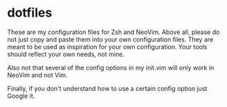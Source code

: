 # dotfiles
These are my configuration files for Zsh and NeoVim. Above all, please do not just copy and paste them into your own configuration files. They are meant to be used as inspiration for your own configuration. Your tools should reflect your own needs, not mine.

Also not that several of the config options in my init.vim will only work in NeoVim and not Vim.

Finally, if you don't understand how to use a certain config option just Google it.